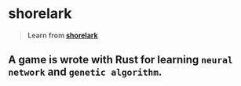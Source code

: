 # shorelark
>**Learn from [shorelark](https://github.com/Patryk27/shorelark)**    

## A game is wrote with Rust for learning `neural network` and `genetic algorithm`.
